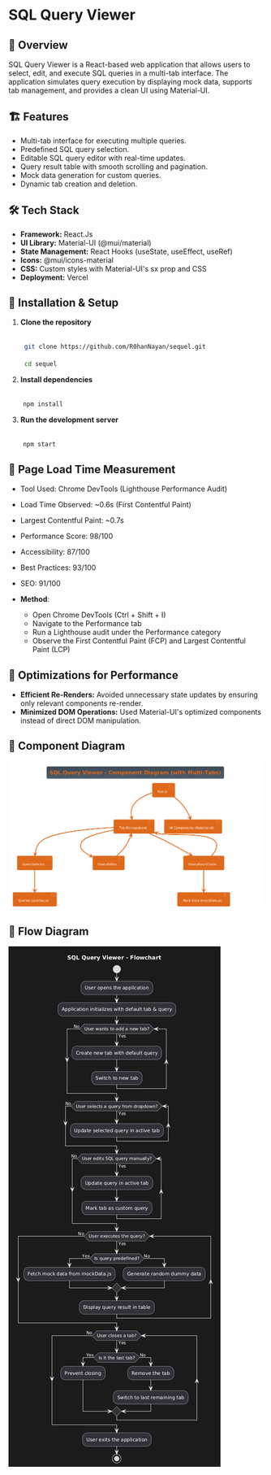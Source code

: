 # SQL Query Viewer

## 🚀 Overview

SQL Query Viewer is a React-based web application that allows users to select, edit, and execute SQL queries in a multi-tab interface. The application simulates query execution by displaying mock data, supports tab management, and provides a clean UI using Material-UI.

## 🏗 Features

- Multi-tab interface for executing multiple queries.
- Predefined SQL query selection.
- Editable SQL query editor with real-time updates.
- Query result table with smooth scrolling and pagination.
- Mock data generation for custom queries.
- Dynamic tab creation and deletion.

## 🛠 Tech Stack

- **Framework:** React.Js
- **UI Library:** Material-UI (@mui/material)
- **State Management:** React Hooks (useState, useEffect, useRef)
- **Icons:** @mui/icons-material
- **CSS:** Custom styles with Material-UI's sx prop and CSS
- **Deployment:** Vercel

## 🚀 Installation & Setup

1. **Clone the repository**

   ```sh

    git clone https://github.com/R0hanNayan/sequel.git

    cd sequel

   ```
2. **Install dependencies**

```sh

    npm install

```

3. **Run the development server**

```sh

    npm start

```

## 🛜 Page Load Time Measurement

- Tool Used: Chrome DevTools (Lighthouse Performance Audit)
- Load Time Observed: ~0.6s (First Contentful Paint)
- Largest Contentful Paint: ~0.7s
- Performance Score: 98/100
- Accessibility: 87/100
- Best Practices: 93/100
- SEO: 91/100
- **Method**:

  - Open Chrome DevTools (Ctrl + Shift + I)
  - Navigate to the Performance tab
  - Run a Lighthouse audit under the Performance category
  - Observe the First Contentful Paint (FCP) and Largest Contentful Paint (LCP)

## 🎩 Optimizations for Performance

- **Efficient Re-Renders:** Avoided unnecessary state updates by ensuring only relevant components re-render.
- **Minimized DOM Operations:** Used Material-UI's optimized components instead of direct DOM manipulation.

## 📸 Component Diagram

![1742990249205](image/README/1742990249205.png)

## 📸 Flow Diagram

![1742990258125](image/README/1742990258125.png)
